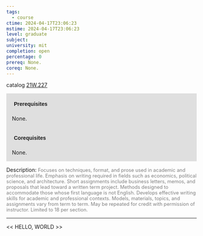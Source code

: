 ```yaml
---
tags:
  - course
ctime: 2024-04-17T23:06:23
mstime: 2024-04-17T23:06:23
level: graduate
subject: 
university: mit
completion: open
percentage: 0
prereq: None.
coreq: None.
---
```


catalog [21W.227](http://student.mit.edu/catalog/m21Wa.html#21W.227)

<span style="display: block; padding: 15px; background-color: rgb(100, 100, 100, 0.2);"><font id="m_prereq2664_0" style="display: block; font-family: Arial, sans-serif; font-weight: bold; padding: 5px">Prerequisites</font><br><span id="prereq2664_0">None.</span></span>
<span style="display: block; padding: 15px; background-color: rgb(100, 100, 100, 0.2);"><font id="m_coreq2664_0" style="display: block; font-family: Arial, sans-serif; font-weight: bold; padding: 5px">Corequisites</font><br><span id="coreq2664_0">None.</span></span>

<font style="">Description:</font>
<font style="color: grey; font-size: 0.8rem;">Focuses on techniques, format, and prose used in academic and professional life. Emphasis on writing required in fields such as economics, political science, and architecture. Short assignments include business letters, memos, and proposals that lead toward a written term project. Methods designed to accommodate those whose first language is not English. Develops effective writing skills for academic and professional contexts. Models, materials, topics, and assignments vary from term to term. May be repeated for credit with permission of instructor. Limited to 18 per section.</font>



---

<< HELLO, WORLD >>
